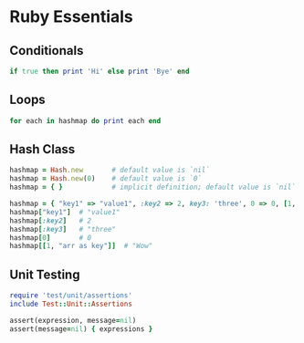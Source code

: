 Ruby Essentials
===============

Conditionals
------------

```ruby
if true then print 'Hi' else print 'Bye' end
```


Loops
-----

```ruby
for each in hashmap do print each end
```


Hash Class
----------

```ruby
hashmap = Hash.new       # default value is `nil`
hashmap = Hash.new(0)    # default value is `0`
hashmap = { }            # implicit definition; default value is `nil`

hashmap = { "key1" => "value1", :key2 => 2, key3: 'three', 0 => 0, [1, "arr as key"] => "Wow" }
hashmap["key1"]  # "value1"
hashmap[:key2]   # 2
hashmap[:key3]   # "three"
hashmap[0]       # 0
hashmap[[1, "arr as key"]]  # "Wow"
```


Unit Testing
------------

```ruby
require 'test/unit/assertions'
include Test::Unit::Assertions

assert(expression, message=nil)
assert(message=nil) { expressions }
```
